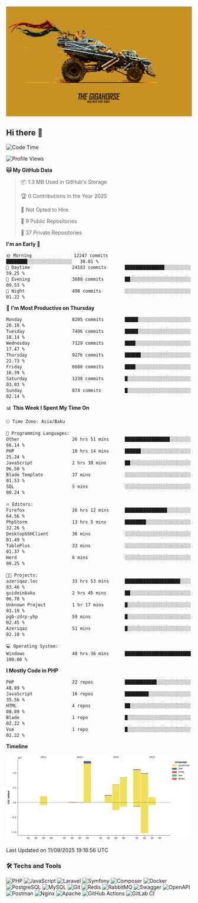 <!--WALLPAPER-->
<p align='center'>
  <img src='assets/wallpapers/11.gif' alt='Banner'>
</p>
<!--/WALLPAPER-->

## Hi there 👋

<!--START_SECTION:waka-->
![Code Time](http://img.shields.io/badge/Code%20Time-270%20hrs%2051%20mins-blue)

![Profile Views](http://img.shields.io/badge/Profile%20Views-0-blue)

**🐱 My GitHub Data** 

> 📦 1.3 MB Used in GitHub's Storage 
 > 
> 🏆 0 Contributions in the Year 2025
 > 
> 🚫 Not Opted to Hire
 > 
> 📜 9 Public Repositories 
 > 
> 🔑 37 Private Repositories 
 > 
**I'm an Early 🐤** 

```text
🌞 Morning                12247 commits       ████████░░░░░░░░░░░░░░░░░   30.01 % 
🌆 Daytime                24183 commits       ███████████████░░░░░░░░░░   59.25 % 
🌃 Evening                3888 commits        ██░░░░░░░░░░░░░░░░░░░░░░░   09.53 % 
🌙 Night                  498 commits         ░░░░░░░░░░░░░░░░░░░░░░░░░   01.22 % 
```
📅 **I'm Most Productive on Thursday** 

```text
Monday                   8205 commits        █████░░░░░░░░░░░░░░░░░░░░   20.10 % 
Tuesday                  7406 commits        █████░░░░░░░░░░░░░░░░░░░░   18.14 % 
Wednesday                7129 commits        ████░░░░░░░░░░░░░░░░░░░░░   17.47 % 
Thursday                 9276 commits        ██████░░░░░░░░░░░░░░░░░░░   22.73 % 
Friday                   6688 commits        ████░░░░░░░░░░░░░░░░░░░░░   16.39 % 
Saturday                 1238 commits        █░░░░░░░░░░░░░░░░░░░░░░░░   03.03 % 
Sunday                   874 commits         █░░░░░░░░░░░░░░░░░░░░░░░░   02.14 % 
```


📊 **This Week I Spent My Time On** 

```text
🕑︎ Time Zone: Asia/Baku

💬 Programming Languages: 
Other                    26 hrs 51 mins      █████████████████░░░░░░░░   66.14 % 
PHP                      10 hrs 14 mins      ██████░░░░░░░░░░░░░░░░░░░   25.24 % 
JavaScript               2 hrs 38 mins       ██░░░░░░░░░░░░░░░░░░░░░░░   06.50 % 
Blade Template           37 mins             ░░░░░░░░░░░░░░░░░░░░░░░░░   01.53 % 
SQL                      5 mins              ░░░░░░░░░░░░░░░░░░░░░░░░░   00.24 % 

🔥 Editors: 
Firefox                  26 hrs 12 mins      ████████████████░░░░░░░░░   64.56 % 
PhpStorm                 13 hrs 5 mins       ████████░░░░░░░░░░░░░░░░░   32.26 % 
DesktopSSHClient         36 mins             ░░░░░░░░░░░░░░░░░░░░░░░░░   01.49 % 
TablePlus                33 mins             ░░░░░░░░░░░░░░░░░░░░░░░░░   01.37 % 
Herd                     6 mins              ░░░░░░░░░░░░░░░░░░░░░░░░░   00.25 % 

🐱‍💻 Projects: 
azeriqaz.loc             33 hrs 53 mins      █████████████████████░░░░   83.46 % 
guideinbaku              2 hrs 45 mins       ██░░░░░░░░░░░░░░░░░░░░░░░   06.78 % 
Unknown Project          1 hr 17 mins        █░░░░░░░░░░░░░░░░░░░░░░░░   03.19 % 
pgb-zdrp-yhp             59 mins             █░░░░░░░░░░░░░░░░░░░░░░░░   02.45 % 
Azeriqaz                 51 mins             █░░░░░░░░░░░░░░░░░░░░░░░░   02.10 % 

💻 Operating System: 
Windows                  40 hrs 36 mins      █████████████████████████   100.00 % 
```

**I Mostly Code in PHP** 

```text
PHP                      22 repos            ████████████░░░░░░░░░░░░░   48.89 % 
JavaScript               16 repos            █████████░░░░░░░░░░░░░░░░   35.56 % 
HTML                     4 repos             ██░░░░░░░░░░░░░░░░░░░░░░░   08.89 % 
Blade                    1 repo              █░░░░░░░░░░░░░░░░░░░░░░░░   02.22 % 
Vue                      1 repo              █░░░░░░░░░░░░░░░░░░░░░░░░   02.22 % 
```



**Timeline**

![Lines of Code chart](https://raw.githubusercontent.com/feridnesibzade/feridnesibzade/main/assets/bar_graph.png)


 Last Updated on 11/09/2025 19:18:56 UTC
<!--END_SECTION:waka-->

### 🛠️ Techs and Tools

![PHP](https://img.shields.io/badge/PHP-777BB4?style=for-the-badge&logo=php&logoColor=white)
![JavaScript](https://img.shields.io/badge/JavaScript-F7DF1E?style=for-the-badge&logo=javascript&logoColor=000)
![Laravel](https://img.shields.io/badge/Laravel-F55247?style=for-the-badge&logo=laravel&logoColor=white)
![Symfony](https://img.shields.io/badge/Symfony-000000?style=for-the-badge&logo=symfony&logoColor=white)
![Composer](https://img.shields.io/badge/Composer-885630?style=for-the-badge&logo=composer&logoColor=white)
![Docker](https://img.shields.io/badge/Docker-2496ED?style=for-the-badge&logo=docker&logoColor=white)
![PostgreSQL](https://img.shields.io/badge/PostgreSQL-4169E1?style=for-the-badge&logo=postgresql&logoColor=white)
![MySQL](https://img.shields.io/badge/MySQL-4479A1?style=for-the-badge&logo=mysql&logoColor=white)
![Git](https://img.shields.io/badge/Git-F05032?style=for-the-badge&logo=git&logoColor=white)
![Redis](https://img.shields.io/badge/Redis-DC382D?style=for-the-badge&logo=redis&logoColor=white)
![RabbitMQ](https://img.shields.io/badge/RabbitMQ-FF6600?style=for-the-badge&logo=rabbitmq&logoColor=white)
![Swagger](https://img.shields.io/badge/Swagger-85EA2D?style=for-the-badge&logo=swagger&logoColor=black)
![OpenAPI](https://img.shields.io/badge/OpenAPI-6BA539?style=for-the-badge&logo=openapiinitiative&logoColor=white)
![Postman](https://img.shields.io/badge/Postman-FF6C37?style=for-the-badge&logo=postman&logoColor=white)
![Nginx](https://img.shields.io/badge/Nginx-009639?style=for-the-badge&logo=nginx&logoColor=white)
![Apache](https://img.shields.io/badge/Apache-D22128?style=for-the-badge&logo=apache&logoColor=white)
![GitHub Actions](https://img.shields.io/badge/GitHub%20Actions-2088FF?style=for-the-badge&logo=githubactions&logoColor=white)
![GitLab CI](https://img.shields.io/badge/GitLab%20CI-FC6D26?style=for-the-badge&logo=gitlab&logoColor=white)


